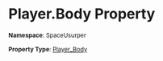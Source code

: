 # Player.Body Property

<small>**Namespace**: SpaceUsurper</small>

<small>**Property Type**: [Player_Body](../Player_Body.md)</small>

